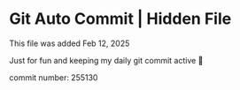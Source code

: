 # Git Auto Commit | Hidden File

This file was added Feb 12, 2025

Just for fun and keeping my daily git commit active 🤪

commit number: 255130

